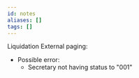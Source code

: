 ```yaml
---
id: notes
aliases: []
tags: []
---
```

Liquidation
External paging:
- Possible error:
	- Secretary not having status to "001"